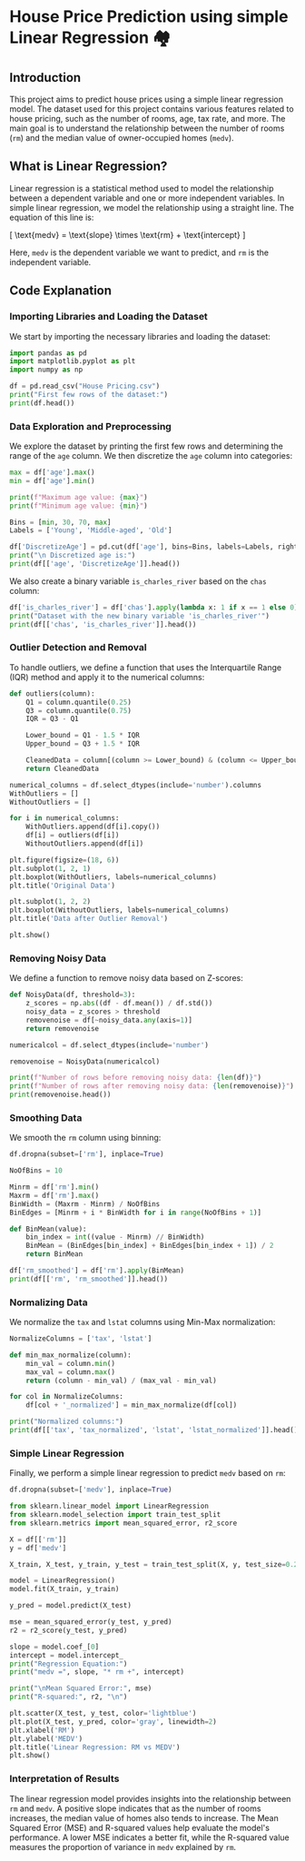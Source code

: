 # House Price Prediction using simple Linear Regression 🏘️

## Introduction

This project aims to predict house prices using a simple linear regression model. The dataset used for this project contains various features related to house pricing, such as the number of rooms, age, tax rate, and more. The main goal is to understand the relationship between the number of rooms (`rm`) and the median value of owner-occupied homes (`medv`).

## What is Linear Regression?

Linear regression is a statistical method used to model the relationship between a dependent variable and one or more independent variables. In simple linear regression, we model the relationship using a straight line. The equation of this line is:

\[ \text{medv} = \text{slope} \times \text{rm} + \text{intercept} \]

Here, `medv` is the dependent variable we want to predict, and `rm` is the independent variable.

## Code Explanation

### Importing Libraries and Loading the Dataset

We start by importing the necessary libraries and loading the dataset:

```python
import pandas as pd
import matplotlib.pyplot as plt
import numpy as np

df = pd.read_csv("House Pricing.csv")
print("First few rows of the dataset:")
print(df.head())
```

### Data Exploration and Preprocessing

We explore the dataset by printing the first few rows and determining the range of the `age` column. We then discretize the `age` column into categories:

```python
max = df['age'].max()
min = df['age'].min()

print(f"Maximum age value: {max}")
print(f"Minimum age value: {min}")

Bins = [min, 30, 70, max]
Labels = ['Young', 'Middle-aged', 'Old']

df['DiscretizeAge'] = pd.cut(df['age'], bins=Bins, labels=Labels, right=False)
print("\n Discretized age is:")
print(df[['age', 'DiscretizeAge']].head())
```

We also create a binary variable `is_charles_river` based on the `chas` column:

```python
df['is_charles_river'] = df['chas'].apply(lambda x: 1 if x == 1 else 0)
print("Dataset with the new binary variable 'is_charles_river'")
print(df[['chas', 'is_charles_river']].head())
```

### Outlier Detection and Removal

To handle outliers, we define a function that uses the Interquartile Range (IQR) method and apply it to the numerical columns:

```python
def outliers(column):
    Q1 = column.quantile(0.25)
    Q3 = column.quantile(0.75)
    IQR = Q3 - Q1

    Lower_bound = Q1 - 1.5 * IQR
    Upper_bound = Q3 + 1.5 * IQR

    CleanedData = column[(column >= Lower_bound) & (column <= Upper_bound)]
    return CleanedData

numerical_columns = df.select_dtypes(include='number').columns
WithOutliers = []
WithoutOutliers = []

for i in numerical_columns:
    WithOutliers.append(df[i].copy())
    df[i] = outliers(df[i])
    WithoutOutliers.append(df[i])

plt.figure(figsize=(18, 6))
plt.subplot(1, 2, 1)
plt.boxplot(WithOutliers, labels=numerical_columns)
plt.title('Original Data')

plt.subplot(1, 2, 2)
plt.boxplot(WithoutOutliers, labels=numerical_columns)
plt.title('Data after Outlier Removal')

plt.show()
```

### Removing Noisy Data

We define a function to remove noisy data based on Z-scores:

```python
def NoisyData(df, threshold=3):
    z_scores = np.abs((df - df.mean()) / df.std())
    noisy_data = z_scores > threshold
    removenoise = df[~noisy_data.any(axis=1)]
    return removenoise

numericalcol = df.select_dtypes(include='number')

removenoise = NoisyData(numericalcol)

print(f"Number of rows before removing noisy data: {len(df)}")
print(f"Number of rows after removing noisy data: {len(removenoise)}")
print(removenoise.head())
```

### Smoothing Data

We smooth the `rm` column using binning:

```python
df.dropna(subset=['rm'], inplace=True)

NoOfBins = 10

Minrm = df['rm'].min()
Maxrm = df['rm'].max()
BinWidth = (Maxrm - Minrm) / NoOfBins
BinEdges = [Minrm + i * BinWidth for i in range(NoOfBins + 1)]

def BinMean(value):
    bin_index = int((value - Minrm) // BinWidth)
    BinMean = (BinEdges[bin_index] + BinEdges[bin_index + 1]) / 2
    return BinMean

df['rm_smoothed'] = df['rm'].apply(BinMean)
print(df[['rm', 'rm_smoothed']].head())
```

### Normalizing Data

We normalize the `tax` and `lstat` columns using Min-Max normalization:

```python
NormalizeColumns = ['tax', 'lstat']

def min_max_normalize(column):
    min_val = column.min()
    max_val = column.max()
    return (column - min_val) / (max_val - min_val)

for col in NormalizeColumns:
    df[col + '_normalized'] = min_max_normalize(df[col])

print("Normalized columns:")
print(df[['tax', 'tax_normalized', 'lstat', 'lstat_normalized']].head())
```

### Simple Linear Regression

Finally, we perform a simple linear regression to predict `medv` based on `rm`:

```python
df.dropna(subset=['medv'], inplace=True)

from sklearn.linear_model import LinearRegression
from sklearn.model_selection import train_test_split
from sklearn.metrics import mean_squared_error, r2_score

X = df[['rm']]
y = df['medv']

X_train, X_test, y_train, y_test = train_test_split(X, y, test_size=0.2, random_state=42)

model = LinearRegression()
model.fit(X_train, y_train)

y_pred = model.predict(X_test)

mse = mean_squared_error(y_test, y_pred)
r2 = r2_score(y_test, y_pred)

slope = model.coef_[0]
intercept = model.intercept_
print("Regression Equation:")
print("medv =", slope, "* rm +", intercept)

print("\nMean Squared Error:", mse)
print("R-squared:", r2, "\n")

plt.scatter(X_test, y_test, color='lightblue')
plt.plot(X_test, y_pred, color='gray', linewidth=2)
plt.xlabel('RM')
plt.ylabel('MEDV')
plt.title('Linear Regression: RM vs MEDV')
plt.show()
```

### Interpretation of Results

The linear regression model provides insights into the relationship between `rm` and `medv`. A positive slope indicates that as the number of rooms increases, the median value of homes also tends to increase. The Mean Squared Error (MSE) and R-squared values help evaluate the model's performance. A lower MSE indicates a better fit, while the R-squared value measures the proportion of variance in `medv` explained by `rm`.

